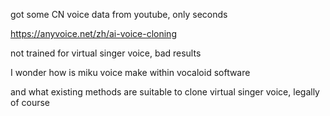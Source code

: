 got some CN voice data from youtube, only seconds

https://anyvoice.net/zh/ai-voice-cloning

not trained for virtual singer voice, bad results


I wonder how is miku voice make within vocaloid software

and what existing methods are suitable to clone virtual singer voice, legally of course
